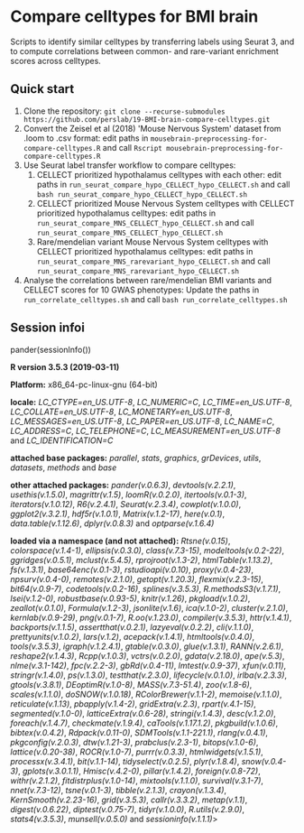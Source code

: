 # Compare celltypes for BMI brain

Scripts to identify similar celltypes by transferring labels using Seurat 3, and to compute correlations between common- and rare-variant enrichment scores across celltypes.

## Quick start
1. Clone the repository: `git clone --recurse-submodules https://github.com/perslab/19-BMI-brain-compare-celltypes.git`
2. Convert the Zeisel et al (2018) 'Mouse Nervous System' dataset from .loom to .csv format: edit paths in `mousebrain-preprocessing-for-compare-celltypes.R` and call `Rscript mousebrain-preprocessing-for-compare-celltypes.R`
3. Use Seurat label transfer workflow to compare celltypes:
    1. CELLECT prioritized hypothalamus celltypes with each other: edit paths in `run_seurat_compare_hypo_CELLECT_hypo_CELLECT.sh` and call `bash run_seurat_compare_hypo_CELLECT_hypo_CELLECT.sh`
    2. CELLECT prioritized Mouse Nervous System celltypes with CELLECT prioritized hypothalamus celltypes: edit paths in `run_seurat_compare_MNS_CELLECT_hypo_CELLECT.sh` and call `run_seurat_compare_MNS_CELLECT_hypo_CELLECT.sh`
    3. Rare/mendelian variant Mouse Nervous System celltypes with CELLECT prioritized hypothalamus celltypes: edit paths in `run_seurat_compare_MNS_rarevariant_hypo_CELLECT.sh` and call `run_seurat_compare_MNS_rarevariant_hypo_CELLECT.sh`
4. Analyse the correlations between rare/mendelian BMI variants and CELLECT scores for 10 GWAS phenotypes: Update the paths in `run_correlate_celltypes.sh` and call `bash run_correlate_celltypes.sh`

## Session infoi

pander(sessionInfo())

**R version 3.5.3 (2019-03-11)**

**Platform:** x86_64-pc-linux-gnu (64-bit)

**locale:**
_LC_CTYPE=en_US.UTF-8_, _LC_NUMERIC=C_, _LC_TIME=en_US.UTF-8_, _LC_COLLATE=en_US.UTF-8_, _LC_MONETARY=en_US.UTF-8_, _LC_MESSAGES=en_US.UTF-8_, _LC_PAPER=en_US.UTF-8_, _LC_NAME=C_, _LC_ADDRESS=C_, _LC_TELEPHONE=C_, _LC_MEASUREMENT=en_US.UTF-8_ and _LC_IDENTIFICATION=C_

**attached base packages:**
_parallel_, _stats_, _graphics_, _grDevices_, _utils_, _datasets_, _methods_ and _base_

**other attached packages:**
_pander(v.0.6.3)_, _devtools(v.2.2.1)_, _usethis(v.1.5.0)_, _magrittr(v.1.5)_, _loomR(v.0.2.0)_, _itertools(v.0.1-3)_, _iterators(v.1.0.12)_, _R6(v.2.4.1)_, _Seurat(v.2.3.4)_, _cowplot(v.1.0.0)_, _ggplot2(v.3.2.1)_, _hdf5r(v.1.0.1)_, _Matrix(v.1.2-17)_, _here(v.0.1)_, _data.table(v.1.12.6)_, _dplyr(v.0.8.3)_ and _optparse(v.1.6.4)_

**loaded via a namespace (and not attached):**
_Rtsne(v.0.15)_, _colorspace(v.1.4-1)_, _ellipsis(v.0.3.0)_, _class(v.7.3-15)_, _modeltools(v.0.2-22)_, _ggridges(v.0.5.1)_, _mclust(v.5.4.5)_, _rprojroot(v.1.3-2)_, _htmlTable(v.1.13.2)_, _fs(v.1.3.1)_, _base64enc(v.0.1-3)_, _rstudioapi(v.0.10)_, _proxy(v.0.4-23)_, _npsurv(v.0.4-0)_, _remotes(v.2.1.0)_, _getopt(v.1.20.3)_, _flexmix(v.2.3-15)_, _bit64(v.0.9-7)_, _codetools(v.0.2-16)_, _splines(v.3.5.3)_, _R.methodsS3(v.1.7.1)_, _lsei(v.1.2-0)_, _robustbase(v.0.93-5)_, _knitr(v.1.26)_, _pkgload(v.1.0.2)_, _zeallot(v.0.1.0)_, _Formula(v.1.2-3)_, _jsonlite(v.1.6)_, _ica(v.1.0-2)_, _cluster(v.2.1.0)_, _kernlab(v.0.9-29)_, _png(v.0.1-7)_, _R.oo(v.1.23.0)_, _compiler(v.3.5.3)_, _httr(v.1.4.1)_, _backports(v.1.1.5)_, _assertthat(v.0.2.1)_, _lazyeval(v.0.2.2)_, _cli(v.1.1.0)_, _prettyunits(v.1.0.2)_, _lars(v.1.2)_, _acepack(v.1.4.1)_, _htmltools(v.0.4.0)_, _tools(v.3.5.3)_, _igraph(v.1.2.4.1)_, _gtable(v.0.3.0)_, _glue(v.1.3.1)_, _RANN(v.2.6.1)_, _reshape2(v.1.4.3)_, _Rcpp(v.1.0.3)_, _vctrs(v.0.2.0)_, _gdata(v.2.18.0)_, _ape(v.5.3)_, _nlme(v.3.1-142)_, _fpc(v.2.2-3)_, _gbRd(v.0.4-11)_, _lmtest(v.0.9-37)_, _xfun(v.0.11)_, _stringr(v.1.4.0)_, _ps(v.1.3.0)_, _testthat(v.2.3.0)_, _lifecycle(v.0.1.0)_, _irlba(v.2.3.3)_, _gtools(v.3.8.1)_, _DEoptimR(v.1.0-8)_, _MASS(v.7.3-51.4)_, _zoo(v.1.8-6)_, _scales(v.1.1.0)_, _doSNOW(v.1.0.18)_, _RColorBrewer(v.1.1-2)_, _memoise(v.1.1.0)_, _reticulate(v.1.13)_, _pbapply(v.1.4-2)_, _gridExtra(v.2.3)_, _rpart(v.4.1-15)_, _segmented(v.1.0-0)_, _latticeExtra(v.0.6-28)_, _stringi(v.1.4.3)_, _desc(v.1.2.0)_, _foreach(v.1.4.7)_, _checkmate(v.1.9.4)_, _caTools(v.1.17.1.2)_, _pkgbuild(v.1.0.6)_, _bibtex(v.0.4.2)_, _Rdpack(v.0.11-0)_, _SDMTools(v.1.1-221.1)_, _rlang(v.0.4.1)_, _pkgconfig(v.2.0.3)_, _dtw(v.1.21-3)_, _prabclus(v.2.3-1)_, _bitops(v.1.0-6)_, _lattice(v.0.20-38)_, _ROCR(v.1.0-7)_, _purrr(v.0.3.3)_, _htmlwidgets(v.1.5.1)_, _processx(v.3.4.1)_, _bit(v.1.1-14)_, _tidyselect(v.0.2.5)_, _plyr(v.1.8.4)_, _snow(v.0.4-3)_, _gplots(v.3.0.1.1)_, _Hmisc(v.4.2-0)_, _pillar(v.1.4.2)_, _foreign(v.0.8-72)_, _withr(v.2.1.2)_, _fitdistrplus(v.1.0-14)_, _mixtools(v.1.1.0)_, _survival(v.3.1-7)_, _nnet(v.7.3-12)_, _tsne(v.0.1-3)_, _tibble(v.2.1.3)_, _crayon(v.1.3.4)_, _KernSmooth(v.2.23-16)_, _grid(v.3.5.3)_, _callr(v.3.3.2)_, _metap(v.1.1)_, _digest(v.0.6.22)_, _diptest(v.0.75-7)_, _tidyr(v.1.0.0)_, _R.utils(v.2.9.0)_, _stats4(v.3.5.3)_, _munsell(v.0.5.0)_ and _sessioninfo(v.1.1.1)_>
